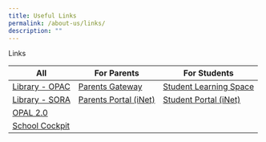 ```yaml
---
title: Useful Links
permalink: /about-us/links/
description: ""
---
```

Links




| All | For Parents | For Students|
| -------- | -------- | -------- |
| [Library - OPAC](https://schoolibrary.moe.edu.sg/rgs/)       | [Parents Gateway](https://pg.moe.edu.sg/)  | [Student Learning Space](https://vle.learning.moe.edu.sg/)     |
|   [Library - SORA](https://soraapp.com/welcome)|   [Parents Portal (iNet)](https://inet.rgs.edu.sg/parents)   |  [Student Portal (iNet)](https://inet.rgs.edu.sg/students/pages/default.aspx)  |
| [OPAL 2.0](https://www.opal2.moe.edu.sg/app/learner)   |      |     |
| [School Cockpit](https://schoolcockpit.moe.gov.sg/)      |      |    |